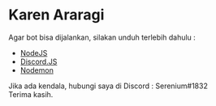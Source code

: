 # Karen Araragi
Agar bot bisa dijalankan, silakan unduh terlebih dahulu :
- [NodeJS](http://nodejs.org)
- [Discord.JS](http://discord.js.org)
- [Nodemon](http://nodemon.io)

Jika ada kendala, hubungi saya di Discord : Serenium#1832<br/>
Terima kasih.
